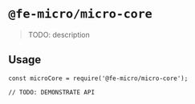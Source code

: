 <!--
 * @Author: hongdong.liao
 * @Date: 2021-05-08 11:57:59
 * @LastEditors: hongdong.liao
 * @LastEditTime: 2021-05-10 15:48:05
 * @FilePath: /microDemo/micro/packages/@fe-micro/micro-core/README.md
-->
# `@fe-micro/micro-core`

> TODO: description

## Usage

```
const microCore = require('@fe-micro/micro-core');

// TODO: DEMONSTRATE API
```

